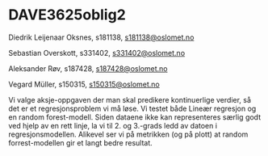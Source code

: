 # DAVE3625oblig2

Diedrik Leijenaar Oksnes, s181138, s181138@oslomet.no

Sebastian Overskott, s331402, s331402@oslomet.no

Aleksander Røv, s187428, s187428@oslomet.no

Vegard Müller, s150315, s150315@oslomet.no


Vi valge aksje-oppgaven der man skal predikere kontinuerlige verdier, så det er et regresjonsproblem vi må løse. Vi testet både Lineær regresjon og en random forest-modell. Siden dataene ikke kan representeres særlig godt ved hjelp av en rett linje, la vi til 2. og 3.-grads ledd av datoen i regresjonsmodellen. Alikevel ser vi på metrikken (og på plott) at random forrest-modellen gir et langt bedre resultat. 
